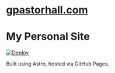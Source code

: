 # [gpastorhall.com](https://gpastorhall.com)
# My Personal Site 
[![Deploy](https://github.com/pasThal/gpastorhall.com/actions/workflows/pages/pages-build-deployment/badge.svg?label=Deploy&cachebuster=1)](https://github.com/pasThal/gpastorhall.com/actions/workflows/pages/pages-build-deployment)

Built using Astro, hosted via GitHub Pages.
